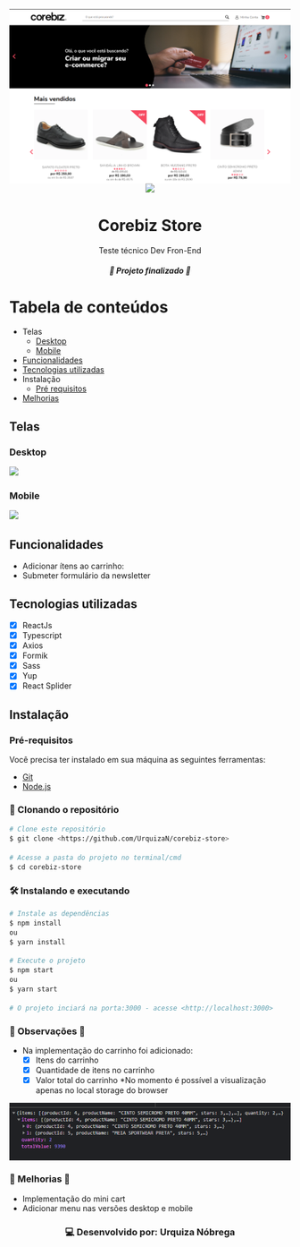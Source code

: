 <p align="center" >
<img align="center" src="src/assets/banner.png" />
<a href="https://www.linkedin.com/in/urquiza-nobrega/"><img src="https://img.shields.io/badge/LinkedIn-Urquiza%20N%C3%B3brega-blue"></a>
</p>
<h1 align="center">Corebiz Store</h1>
<p align="center">Teste técnico Dev Fron-End</p>

<h5 align="center"> 🚀 Projeto finalizado 🚀 </h5>

Tabela de conteúdos
=================
<!--ts-->
   * Telas
      * [Desktop](#desktop)
      * [Mobile](#mobile)
   * [Funcionalidades](#funcionalidades)
   * [Tecnologias utilizadas](#tecnologias-utilizadas)
   * Instalação
      * [Pré requisitos](#pré-requisitos)
   * [Melhorias](#-melhorias-)

<!--te-->

## Telas
### Desktop
<img src="src/assets/corebiz-store.gif" />

### Mobile
<img src="src/assets/corebiz-store-mobile.gif" />

## Funcionalidades
- Adicionar ítens ao carrinho:
- Submeter formulário da newsletter

## Tecnologias utilizadas
- [x] ReactJs
- [x] Typescript
- [x] Axios
- [x] Formik
- [x] Sass
- [x] Yup
- [x] React Splider

## Instalação

### Pré-requisitos
Você precisa ter instalado em sua máquina as seguintes ferramentas:
- [Git](https://git-scm.com)
- [Node.js](https://nodejs.org/en/) 

### 🎲 Clonando o repositório

```bash
# Clone este repositório
$ git clone <https://github.com/UrquizaN/corebiz-store>

# Acesse a pasta do projeto no terminal/cmd
$ cd corebiz-store
```
### 🛠 Instalando e executando

```bash
# Instale as dependências
$ npm install
ou 
$ yarn install

# Execute o projeto
$ npm start
ou 
$ yarn start

# O projeto inciará na porta:3000 - acesse <http://localhost:3000>
```
### 📌 Observações 📌
- Na implementação do carrinho foi adicionado:
  - [x] Itens do carrinho
  - [x] Quantidade de itens no carrinho
  - [x] Valor total do carrinho
*No momento é possível a visualização apenas no local storage do browser

<img align="center" src="/src/assets/localstorage.png" />

### 🎇 Melhorias 🎇
- Implementação do mini cart
- Adicionar menu nas versões desktop e mobile

<h3 align="center">
💻 Desenvolvido por: Urquiza Nóbrega
</h3>

